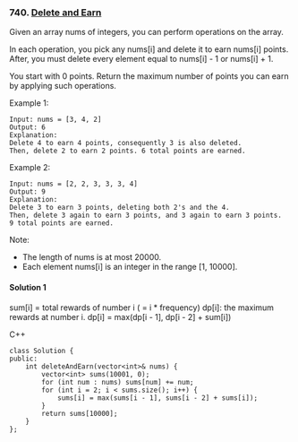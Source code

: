 ### 740\. [Delete and Earn](https://leetcode.com/problems/delete-and-earn/)

Given an array nums of integers, you can perform operations on the array.

In each operation, you pick any nums[i] and delete it to earn nums[i] points. After, you must delete every element equal to nums[i] - 1 or nums[i] + 1.

You start with 0 points. Return the maximum number of points you can earn by applying such operations.

Example 1:
```
Input: nums = [3, 4, 2]
Output: 6
Explanation: 
Delete 4 to earn 4 points, consequently 3 is also deleted.
Then, delete 2 to earn 2 points. 6 total points are earned.
```

Example 2:
```
Input: nums = [2, 2, 3, 3, 3, 4]
Output: 9
Explanation: 
Delete 3 to earn 3 points, deleting both 2's and the 4.
Then, delete 3 again to earn 3 points, and 3 again to earn 3 points.
9 total points are earned.
```

Note:

* The length of nums is at most 20000.
* Each element nums[i] is an integer in the range [1, 10000].

#### Solution 1

sum[i] = total rewards of number i ( = i * frequency)
dp[i]: the maximum rewards at number i.
dp[i] = max(dp[i - 1], dp[i - 2] + sum[i])

C++

```
class Solution {
public:
    int deleteAndEarn(vector<int>& nums) {
        vector<int> sums(10001, 0);
        for (int num : nums) sums[num] += num;
        for (int i = 2; i < sums.size(); i++) {
            sums[i] = max(sums[i - 1], sums[i - 2] + sums[i]);
        }
        return sums[10000];
    }
};
```
